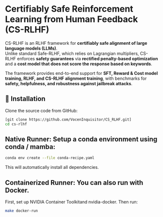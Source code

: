 # Certifiably Safe Reinforcement Learning from Human Feedback (CS-RLHF)

CS-RLHF is an RLHF framework for **certifiably safe alignment of large language models (LLMs)**.  
Unlike standard Safe-RLHF, which relies on Lagrangian multipliers, CS-RLHF enforces **safety guarantees** via **rectified penalty-based optimization** and a **cost model that does not score the response based on keywords**.  

The framework provides end-to-end support for **SFT, Reward & Cost model training, RLHF, and CS-RLHF alignment training**, with benchmarks for **safety, helpfulness, and robustness against jailbreak attacks**.

## 🚀 Installation

Clone the source code from GitHub:

```bash
[git clone https://github.com/VocenInquisitor/CS_RLHF.git]
cd cs-rlhf
```

## Native Runner: Setup a conda environment using conda / mamba:
```bash
conda env create --file conda-recipe.yaml
```
This will automatically install all dependencies.

## Containerized Runner: You can also run with Docker.
First, set up NVIDIA Container Toolkitand nvidia-docker. Then run:

```bash
make docker-run
```
